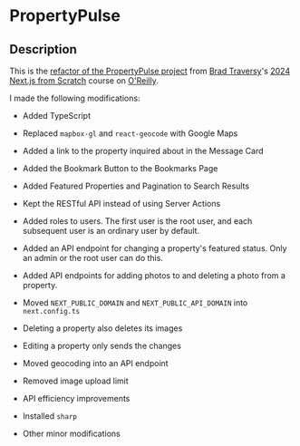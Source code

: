# PropertyPulse

## Description

This is the [refactor of the PropertyPulse project](https://github.com/bradtraversy/property-pulse/tree/refactor) from [Brad Traversy](https://github.com/bradtraversy)'s [2024 Next.js from Scratch](https://learning.oreilly.com/course/next-js-from-scratch/9781836207979/) course on [O'Reilly](https://learning.oreilly.com/home/).

I made the following modifications:

- Added TypeScript

- Replaced `mapbox-gl` and `react-geocode` with Google Maps

- Added a link to the property inquired about in the Message Card

- Added the Bookmark Button to the Bookmarks Page

- Added Featured Properties and Pagination to Search Results

- Kept the RESTful API instead of using Server Actions

- Added roles to users. The first user is the root user, and each subsequent user is an ordinary user by default.

- Added an API endpoint for changing a property's featured status. Only an admin or the root user can do this.

- Added API endpoints for adding photos to and deleting a photo from a property.

- Moved `NEXT_PUBLIC_DOMAIN` and `NEXT_PUBLIC_API_DOMAIN` into `next.config.ts`

- Deleting a property also deletes its images

- Editing a property only sends the changes

- Moved geocoding into an API endpoint

- Removed image upload limit

- API efficiency improvements

- Installed `sharp`

- Other minor modifications
